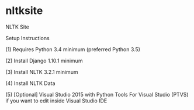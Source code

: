 # nltksite
NLTK Site

Setup Instructions

(1) Requires Python 3.4 minimum (preferred Python 3.5)

(2) Install Django 1.10.1 minimum

(3) Install NLTK 3.2.1 minimum

(4) Install NLTK Data

(5) [Optional] Visual Studio 2015 with Python Tools For Visual Studio (PTVS) if you want to edit inside Visual Studio IDE
